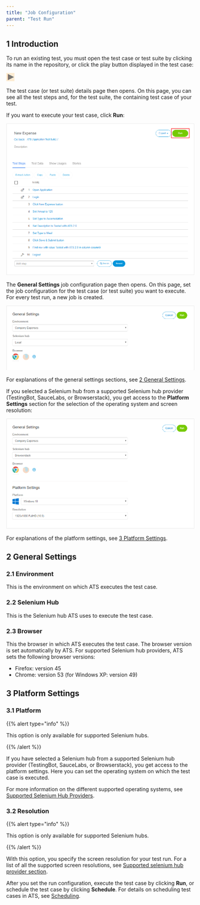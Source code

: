 ```yaml
---
title: "Job Configuration"
parent: "Test Run"
---
```


## 1 Introduction

To run an existing test, you must open the test case or test suite by clicking its name in the repository, or click the play button displayed in the test case:

![](attachments/test-run/play-button.png)

The test case (or test suite) details page then opens. On this page, you can see all the test steps and, for the test suite, the containing test case of your test.

If you want to execute your test case, click **Run**:

![](attachments/test-run/test-case-details-run.png)

The **General Settings** job configuration page then opens. On this page, set the job configuration for the test case (or test suite) you want to execute. For every test run, a new job is created.

![](attachments/test-run/runconfig.png)

For explanations of the general settings sections, see [2 General Settings](#general).

If you selected a Selenium hub from a supported Selenium hub provider (TestingBot, SauceLabs, or Browserstack), you get access to the **Platform Settings** section for the selection of the operating system and screen resolution:

![](attachments/test-run/runconfig-os.png)

For explanations of the platform settings, see [3 Platform Settings](#platform).

## 2 General Settings<a name="general"></a>

### 2.1 Environment

This is the environment on which ATS executes the test case.

### 2.2 Selenium Hub

This is the Selenium hub ATS uses to execute the test case.

### 2.3 Browser

This the browser in which ATS executes the test case. The browser version is set automatically by ATS. For supported Selenium hub providers, ATS sets the following browser versions:

* Firefox: version 45
* Chrome: version 53 (for Windows XP: version 49)

## 3 Platform Settings<a name="platform"></a>

### 3.1 Platform

{{% alert type="info" %}}

This option is only available for supported Selenium hubs.

{{% /alert %}}

If you have selected a Selenium hub from a supported Selenium hub provider (TestingBot, SauceLabs, or Browserstack), you get access to the platform settings. Here you can set the operating system on which the test case is executed.

For more information on the different supported operating systems, see [Supported Selenium Hub Providers](supported-selenium-hub-provider).

### 3.2 Resolution

{{% alert type="info" %}}

This option is only available for supported Selenium hubs.

{{% /alert %}}

With this option, you specify the screen resolution for your test run. For a list of all the supported screen resolutions, see [Supported selenium hub provider section](supported-selenium-hub-provider).

After you set the run configuration, execute the test case by clicking **Run**, or schedule the test case by clicking **Schedule**. For details on scheduling test cases in ATS, see [Scheduling](schedule).

